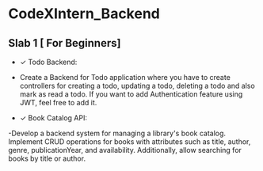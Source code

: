 # CodeXIntern_Backend

## Slab 1 [ For Beginners]

- ✓ Todo Backend:

- Create a Backend for Todo application where you have to create controllers for creating a
todo, updating a todo, deleting a todo and also mark as read a todo. If you want to add
Authentication feature using JWT, feel free to add it.

- ✓ Book Catalog API:

-Develop a backend system for managing a library's book catalog. Implement CRUD
operations for books with attributes such as title, author, genre, publicationYear, and
availability. Additionally, allow searching for books by title or author.
